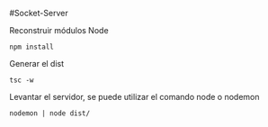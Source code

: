 #Socket-Server

Reconstruir módulos Node

```
npm install
```

Generar el dist

```
tsc -w 
```

Levantar el servidor, se puede utilizar el comando node o nodemon

```
nodemon | node dist/
```



